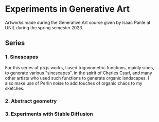# Experiments in Generative Art
Artworks made during the Generative Art course given by Isaac Pante at UNIL during the spring semester 2023.

## Series

### 1. Sinescapes
For this series of p5.js works, I used trigonometric functions, mainly sines, to generate various "sinescapes", in the spirit of Charles Csuri, and many other artists who used such functions to generate organic landscapes.
I also make use of Perlin noise to add touches of organic chaos to my sketches.

### 2. Abstract geometry

### 3. Experiments with Stable Diffusion
